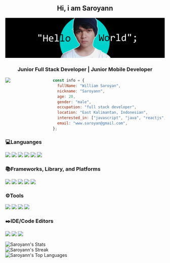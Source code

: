 <div align="center">
<h2>Hi, i am Saroyann</h2>
</div>


<img src="https://raw.githubusercontent.com/Saroyann/Saroyann/main/img/buat%20readme.jpg">
<div align="center">
  <h3>Junior Full Stack Developer | Junior Mobile Developer</h3>
</div>
<img width="150px" align="left" src="https://media.tenor.com/uKVf2mPx7swAAAAM/shoujo-shuumatsu-ryokou-girls-last-tour.gif">

```javascript
const info = {
  fullName: "William Saroyan",
  nickname: "Saroyann",
  age: 20,
  gender: "male",
  occupation: "full stack developer",
  location: "East Kalimantan, Indonesian",
  interested_in: ["javascript", "java", "reactjs", "nextjs", "nodejs","springboot"],
  email: "www.saroyan@gmail.com",
};
```
<h3>💻Languanges</h3>
<p float="left">
  <img src="https://img.shields.io/badge/html5-%23E34F26.svg?style=for-the-badge&logo=html5&logoColor=white">
  <img src="https://img.shields.io/badge/css3-%231572B6.svg?style=for-the-badge&logo=css3&logoColor=white">
  <img src="https://img.shields.io/badge/javascript-%23323330.svg?style=for-the-badge&logo=javascript&logoColor=%23F7DF1E">
  <img src="https://img.shields.io/badge/java-%23ED8B00.svg?style=for-the-badge&logo=openjdk&logoColor=white">
  <img src="https://img.shields.io/badge/php-%23777BB4.svg?style=for-the-badge&logo=php&logoColor=white">
  <img src="https://img.shields.io/badge/kotlin-%237F52FF.svg?style=for-the-badge&logo=kotlin&logoColor=white">
</p>
<h3>📚Frameworks, Library, and Platforms</h3>
<p float="left">
  <img src="https://img.shields.io/badge/bootstrap-%238511FA.svg?style=for-the-badge&logo=bootstrap&logoColor=white">
  <img src="https://img.shields.io/badge/tailwindcss-%2338B2AC.svg?style=for-the-badge&logo=tailwind-css&logoColor=white">
  <img src="https://img.shields.io/badge/react-%2320232a.svg?style=for-the-badge&logo=react&logoColor=%2361DAFB">
  <img src="https://img.shields.io/badge/laravel-%23FF2D20.svg?style=for-the-badge&logo=laravel&logoColor=white">
  <img src="https://img.shields.io/badge/spring-%236DB33F.svg?style=for-the-badge&logo=spring&logoColor=white">
</p>
<h3>⚙️Tools</h3>
<p float="left">
  <img src="https://img.shields.io/badge/Windows-0078D6?style=for-the-badge&logo=windows&logoColor=white">
  <img src="https://img.shields.io/badge/git-%23F05033.svg?style=for-the-badge&logo=git&logoColor=white">
  <img src="https://img.shields.io/badge/github-%23121011.svg?style=for-the-badge&logo=github&logoColor=white">
  <img src="https://img.shields.io/badge/docker-%230db7ed.svg?style=for-the-badge&logo=docker&logoColor=white">
</p>
<h3>✒️IDE/Code Editors</h3>
<p float="left">
  <img src="https://img.shields.io/badge/Visual%20Studio%20Code-0078d7.svg?style=for-the-badge&logo=visual-studio-code&logoColor=white">
  <img src="https://img.shields.io/badge/IntelliJIDEA-000000.svg?style=for-the-badge&logo=intellij-idea&logoColor=white">
  <img src="https://img.shields.io/badge/Android%20Studio-3DDC84.svg?style=for-the-badge&logo=android-studio&logoColor=white">
</p>

![Saroyann's Stats](https://github-readme-stats.vercel.app/api?username=Saroyann&theme=monokai&show_icons=true&hide_border=false&count_private=true)
<br>
![Saroyann's Streak](https://github-readme-streak-stats.herokuapp.com/?user=Saroyann&theme=monokai&hide_border=false)
<br>
![Saroyann's Top Languages](https://github-readme-stats.vercel.app/api/top-langs/?username=Saroyann&theme=monokai&show_icons=true&hide_border=false&layout=compact)

 




